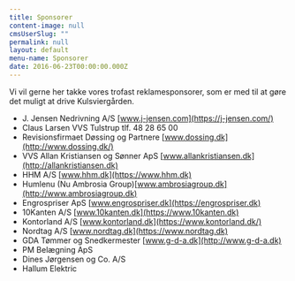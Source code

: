 ```yaml
---
title: Sponsorer
content-image: null
cmsUserSlug: ""
permalink: null
layout: default
menu-name: Sponsorer
date: 2016-06-23T00:00:00.000Z
---
```


Vi vil gerne her takke vores trofast reklamesponsorer, som er med til at gøre det muligt at drive Kulsviergården. 

* J. Jensen Nedrivning A/S [www.j-jensen.com](https://j-jensen.com/)
* Claus Larsen VVS Tulstrup tlf. 48 28 65 00
* Revisionsfirmaet Døssing og Partnere [www.dossing.dk](http://www.dossing.dk/)
* VVS Allan Kristiansen og Sønner ApS [www.allankristiansen.dk](http://allankristiansen.dk)
* HHM A/S [www.hhm.dk](https://www.hhm.dk)
* Humlenu (Nu Ambrosia Group)[www.ambrosiagroup.dk](http://www.ambrosiagroup.dk)   
* Engrospriser ApS [www.engrospriser.dk](https://engrospriser.dk)
* 10Kanten A/S [www.10kanten.dk](https://www.10kanten.dk)
* Kontorland A/S [www.kontorland.dk](https://www.kontorland.dk/)
* Nordtag A/S [www.nordtag.dk](https://www.nordtag.dk)
* GDA Tømmer og Snedkermester [www.g-d-a.dk](http://www.g-d-a.dk)
* PM Belægning ApS
* Dines Jørgensen og Co. A/S
* Hallum Elektric




